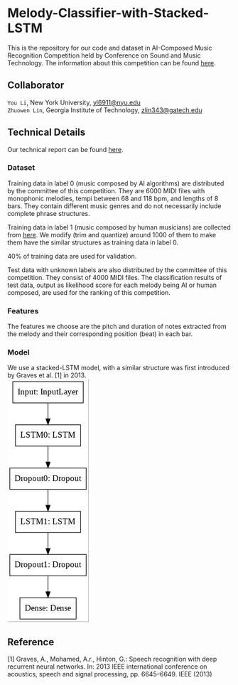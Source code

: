 # Melody-Classifier-with-Stacked-LSTM
This is the repository for our code and dataset in AI-Composed Music Recognition Competition held by Conference on Sound and Music Technology. The information about this competition can be found [here](https://ai-composition-recognition2020.github.io/english.html).<br>

## Collaborator
`You Li`, New York University, yl6911@nyu.edu <br>
`Zhuowen Lin`, Georgia Institute of Technology, zlin343@gatech.edu <br>

## Technical Details
Our technical report can be found [here](https://arxiv.org/abs/2010.08123).<br>
### Dataset
Training data in label 0 (music composed by AI algorithms) are distributed by the committee of this competition. They are 6000 MIDI files with monophonic melodies, tempi between 68 and 118 bpm, and lengths of 8 bars. They contain different music genres and do not necessarily include complete phrase structures.<br>

Training data in label 1 (music composed by human musicians) are collected from [here](https://www.reddit.com/r/WeAreTheMusicMakers/comments/3ajwe4/the_largest_midi_collection_on_the_internet/). We modify (trim and quantize) around 1000 of them to make them have the similar structures as training data in label 0. <br>

40% of training data are used for validation.<br>

Test data with unknown labels are also distributed by the committee of this competition. They consist of 4000 MIDI files. The classification results of test data, output as likelihood score for each melody being AI or human composed, are used for the ranking of this competition.

### Features
The features we choose are the pitch and duration of notes extracted from the melody and their corresponding position (beat) in each bar. 

### Model
We use a stacked-LSTM model, with a similar structure was first introduced by Graves et al. [1] in 2013.<br> ![](figure_2.jpg "stacked-LSTM model")

## Reference
[1] Graves, A., Mohamed, A.r., Hinton, G.: Speech recognition with deep recurrent neural networks. In: 2013 IEEE international conference on acoustics, speech and signal processing, pp. 6645–6649. IEEE (2013)
